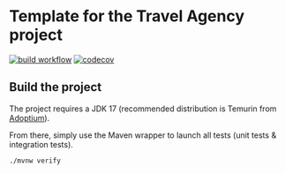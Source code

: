 # Template for the Travel Agency project

[![build workflow](https://github.com/wail-hammani/travel_agency/actions/workflows/build.yml/badge.svg)](https://github.com/wail-hammani/travel_agency/actions)
[![codecov](https://codecov.io/gh/wail-hammani/travel_agency/branch/main/graph/badge.svg)](https://codecov.io/gh/wail-hammani/travel_agency)

## Build the project

The project requires a JDK 17 (recommended distribution is Temurin from [Adoptium](https://adoptium.net/)).

From there, simply use the Maven wrapper to launch all tests (unit tests & integration tests).

`./mvnw verify`
